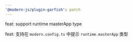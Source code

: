 ```yaml
---
'@modern-js/plugin-garfish': patch
---
```


feat: support runtime masterApp type

feat: 支持在 `modern.config.ts` 中提示 `runtime.masterApp` 类型
